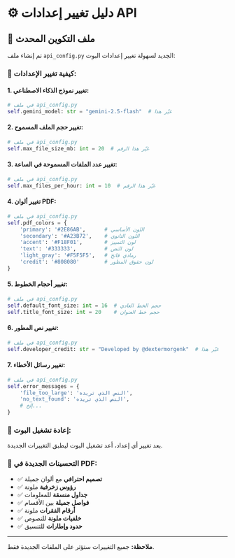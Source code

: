 # ⚙️ دليل تغيير إعدادات API

## 📁 ملف التكوين المحدث

تم إنشاء ملف `api_config.py` الجديد لسهولة تغيير إعدادات البوت:

### 🔧 كيفية تغيير الإعدادات:

#### 1. **تغيير نموذج الذكاء الاصطناعي:**
```python
# في ملف api_config.py
self.gemini_model: str = "gemini-2.5-flash"  # غيّر هذا
```

#### 2. **تغيير حجم الملف المسموح:**
```python
# في ملف api_config.py  
self.max_file_size_mb: int = 20  # غيّر هذا الرقم
```

#### 3. **تغيير عدد الملفات المسموحة في الساعة:**
```python
# في ملف api_config.py
self.max_files_per_hour: int = 10  # غيّر هذا الرقم
```

#### 4. **تغيير ألوان PDF:**
```python
# في ملف api_config.py
self.pdf_colors = {
    'primary': '#2E86AB',      # اللون الأساسي
    'secondary': '#A23B72',    # اللون الثانوي  
    'accent': '#F18F01',       # لون التمييز
    'text': '#333333',         # لون النص
    'light_gray': '#F5F5F5',   # رمادي فاتح
    'credit': '#808080'        # لون حقوق المطور
}
```

#### 5. **تغيير أحجام الخطوط:**
```python
# في ملف api_config.py
self.default_font_size: int = 16  # حجم الخط العادي
self.title_font_size: int = 20    # حجم خط العنوان
```

#### 6. **تغيير نص المطور:**
```python
# في ملف api_config.py
self.developer_credit: str = "Developed by @dextermorgenk"  # غيّر هذا
```

#### 7. **تغيير رسائل الأخطاء:**
```python
# في ملف api_config.py
self.error_messages = {
    'file_too_large': 'النص الذي تريده',
    'no_text_found': 'النص الذي تريده',
    # إلخ...
}
```

### 🔄 **إعادة تشغيل البوت:**
بعد تغيير أي إعداد، أعد تشغيل البوت ليطبق التغييرات الجديدة.

### 🎨 **التحسينات الجديدة في PDF:**
- ✅ **تصميم احترافي** مع ألوان جميلة
- ✅ **رؤوس زخرفية** ملونة
- ✅ **جداول منسقة** للمعلومات
- ✅ **فواصل جميلة** بين الأقسام
- ✅ **أرقام الفقرات** ملونة
- ✅ **خلفيات ملونة** للنصوص
- ✅ **حدود وإطارات** للتنسيق

---
**ملاحظة:** جميع التغييرات ستؤثر على الملفات الجديدة فقط.